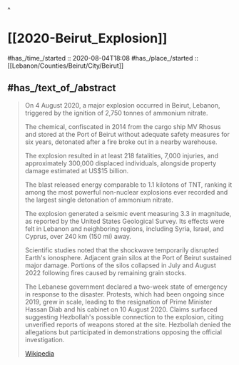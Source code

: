 ^
# [[2020-Beirut_Explosion]] 

#has_/time_/started :: 2020-08-04T18:08 
#has_/place_/started :: [[Lebanon/Counties/Beirut/City/Beirut]] 


## #has_/text_of_/abstract 

> On 4 August 2020, a major explosion occurred in Beirut, Lebanon, 
> triggered by the ignition of 2,750 tonnes of ammonium nitrate. 
> 
> The chemical, confiscated in 2014 from the cargo ship MV Rhosus 
> and stored at the Port of Beirut without adequate safety measures for six years, 
> detonated after a fire broke out in a nearby warehouse. 
> 
> The explosion resulted in at least 218 fatalities, 7,000 injuries, 
> and approximately 300,000 displaced individuals, 
> alongside property damage estimated at US$15 billion. 
> 
> The blast released energy comparable to 1.1 kilotons of TNT, 
> ranking it among the most powerful non-nuclear explosions ever recorded 
> and the largest single detonation of ammonium nitrate.
>
> The explosion generated a seismic event measuring 3.3 in magnitude, 
> as reported by the United States Geological Survey. 
> Its effects were felt in Lebanon and neighboring regions, 
> including Syria, Israel, and Cyprus, over 240 km (150 mi) away. 
> 
> Scientific studies noted that the shockwave temporarily disrupted Earth's ionosphere. Adjacent grain silos at the Port of Beirut sustained major damage. Portions of the silos collapsed in July and August 2022 following fires caused by remaining grain stocks.
>
> The Lebanese government declared a two-week state of emergency in response to the disaster. Protests, which had been ongoing since 2019, grew in scale, leading to the resignation of Prime Minister Hassan Diab and his cabinet on 10 August 2020. Claims surfaced suggesting Hezbollah's possible connection to the explosion, citing unverified reports of weapons stored at the site. Hezbollah denied the allegations but participated in demonstrations opposing the official investigation.
>
> [Wikipedia](https://en.wikipedia.org/wiki/2020%20Beirut%20explosion)


